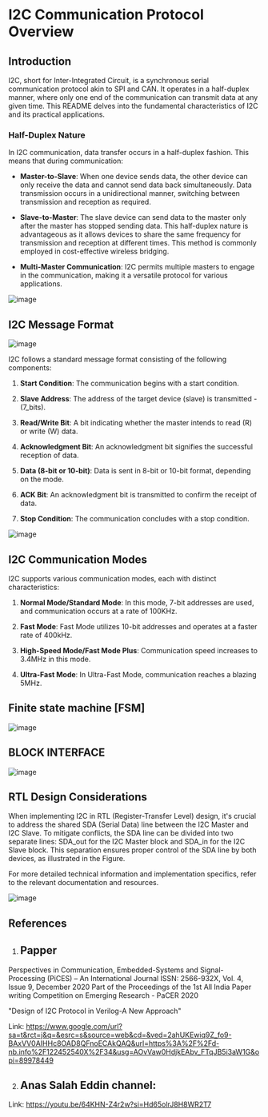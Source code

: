 # I2C Communication Protocol Overview

## Introduction

I2C, short for Inter-Integrated Circuit, is a synchronous serial communication protocol akin to SPI and CAN. It operates in a half-duplex manner, where only one end of the communication can transmit data at any given time. This README delves into the fundamental characteristics of I2C and its practical applications.

### Half-Duplex Nature

In I2C communication, data transfer occurs in a half-duplex fashion. This means that during communication:

- **Master-to-Slave**: When one device sends data, the other device can only receive the data and cannot send data back simultaneously. Data transmission occurs in a unidirectional manner, switching between transmission and reception as required.

- **Slave-to-Master**: The slave device can send data to the master only after the master has stopped sending data. This half-duplex nature is advantageous as it allows devices to share the same frequency for transmission and reception at different times. This method is commonly employed in cost-effective wireless bridging.

- **Multi-Master Communication**: I2C permits multiple masters to engage in the communication, making it a versatile protocol for various applications.

![image](https://github.com/Ahmedtayel22/Digital-IC-Design/assets/105231666/7a47fbc7-2542-4738-b4df-24980871f494)



## I2C Message Format
![image](https://github.com/Ahmedtayel22/Digital-IC-Design/assets/105231666/a9af69cb-9aa4-483a-84e2-291c950a7cde)


I2C follows a standard message format consisting of the following components:

1. **Start Condition**: The communication begins with a start condition.

2. **Slave Address**: The address of the target device (slave) is transmitted - (7_bits).

3. **Read/Write Bit**: A bit indicating whether the master intends to read (R) or write (W) data.

4. **Acknowledgment Bit**: An acknowledgment bit signifies the successful reception of data.

5. **Data (8-bit or 10-bit)**: Data is sent in 8-bit or 10-bit format, depending on the mode.

6. **ACK Bit**: An acknowledgment bit is transmitted to confirm the receipt of data.

7. **Stop Condition**: The communication concludes with a stop condition.

![image](https://github.com/Ahmedtayel22/Digital-IC-Design/assets/105231666/1900e0cb-31f9-46dc-b5ec-7ca2fc3bdf82)


## I2C Communication Modes

I2C supports various communication modes, each with distinct characteristics:

1. **Normal Mode/Standard Mode**: In this mode, 7-bit addresses are used, and communication occurs at a rate of 100KHz.

2. **Fast Mode**: Fast Mode utilizes 10-bit addresses and operates at a faster rate of 400kHz.

3. **High-Speed Mode/Fast Mode Plus**: Communication speed increases to 3.4MHz in this mode.

4. **Ultra-Fast Mode**: In Ultra-Fast Mode, communication reaches a blazing 5MHz.

## Finite state machine [FSM]
![image](https://github.com/Ahmedtayel22/Digital-IC-Design/assets/105231666/0daf1e27-fe29-4155-9104-16e6e71f093c)


## BLOCK INTERFACE
![image](https://github.com/Ahmedtayel22/Digital-IC-Design/assets/105231666/d0d34968-961a-4564-91f8-fa2723cfa753)




## RTL Design Considerations

When implementing I2C in RTL (Register-Transfer Level) design, it's crucial to address the shared SDA (Serial Data) line between the I2C Master and I2C Slave. To mitigate conflicts, the SDA line can be divided into two separate lines: SDA_out for the I2C Master block and SDA_in for the I2C Slave block. This separation ensures proper control of the SDA line by both devices, as illustrated in the Figure.

For more detailed technical information and implementation specifics, refer to the relevant documentation and resources.

![image](https://github.com/Ahmedtayel22/Digital-IC-Design/assets/105231666/c9d51a93-b4e3-4855-ac82-b167b269b0e0)

## References
1) ## Papper
Perspectives in Communication, Embedded-Systems and Signal-Processing (PiCES) – An International Journal
ISSN: 2566-932X, Vol. 4, Issue 9, December 2020
Part of the Proceedings of the 1st All India Paper writing Competition on Emerging Research - PaCER 2020

"Design of I2C Protocol in Verilog-A New 
Approach"

Link: https://www.google.com/url?sa=t&rct=j&q=&esrc=s&source=web&cd=&ved=2ahUKEwiq9Z_fo9-BAxVV0AIHHc8OAD8QFnoECAkQAQ&url=https%3A%2F%2Fd-nb.info%2F122452540X%2F34&usg=AOvVaw0HdjkEAbv_FTqJB5i3aW1G&opi=89978449

2) ## Anas Salah Eddin channel:
Link: https://youtu.be/64KHN-Z4r2w?si=Hd65olrJ8H8WR2T7





